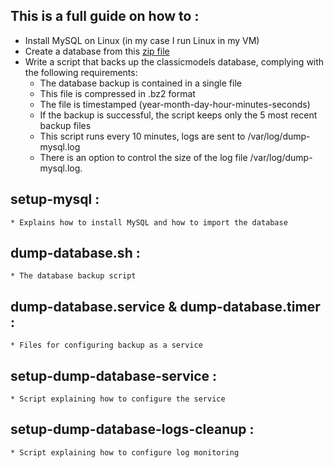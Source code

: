 
## This is a full guide on how to :

 - Install MySQL on Linux (in my case I run Linux in my VM)
 - Create a database from this [zip file](https://www.mysqltutorial.org/wp-content/uploads/2018/03/mysqlsampledatabase.zip)
 - Write a script that backs up the classicmodels database, complying with the following requirements:
    * The database backup is contained in a single file
    * This file is compressed in .bz2 format
    * The file is timestamped (year-month-day-hour-minutes-seconds)
    * If the backup is successful, the script keeps only the 5 most recent backup files
    * This script runs every 10 minutes, logs are sent to /var/log/dump-mysql.log
    * There is an option to control the size of the log file /var/log/dump-mysql.log.


 ## setup-mysql :
    * Explains how to install MySQL and how to import the database

 ## dump-database.sh :
    * The database backup script

 ## dump-database.service & dump-database.timer : 
    * Files for configuring backup as a service

 ## setup-dump-database-service : 
    * Script explaining how to configure the service

 ## setup-dump-database-logs-cleanup :
    * Script explaining how to configure log monitoring
